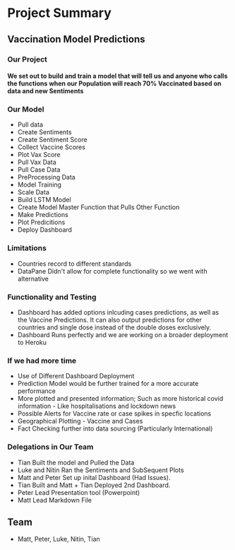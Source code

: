 # Project Summary
## Vaccination Model Predictions
### Our Project
#### We set out to build and train a model that will tell us and anyone who calls the functions when our Population will reach 70% Vaccinated based on data and new Sentiments 


### Our Model
* Pull data
* Create Sentiments
* Create Sentiment Score
* Collect Vaccine Scores
* Plot Vax Score
* Pull Vax Data 
* Pull Case Data 
* PreProcessing Data 
* Model Training
* Scale Data
* Build LSTM Model
* Create Model Master Function that Pulls Other Function
* Make Predictions
* Plot Predicitions
* Deploy Dashboard

### Limitations
* Countries record to different standards
* DataPane Didn't allow for complete functionality so we went with alternative

### Functionality and Testing
* Dashboard has added options inlcuding cases predictions, as well as the Vaccine Predictions. It can also output predictions for other countries and single dose instead of the double doses exclusively. 
* Dashboard Runs perfectly and we are working on a broader deployment to Heroku

### If we had more time
* Use of Different Dashboard Deployment
* Prediction Model would be further trained for a more accurate performance
* More plotted and presented information; Such as more historical covid information - Like hospitalisations and lockdown news
* Possible Alerts for Vaccine rate or case spikes in specfic locations
* Geographical Plotting - Vaccine and Cases
* Fact Checking further into data sourcing (Particularly International)

### Delegations in Our Team 
* Tian Built the model and Pulled the Data
* Luke and Nitin Ran the Sentiments and SubSequent Plots
* Matt and Peter Set up inital Dashboard (Had Issues). 
* Tian Built and Matt + Tian Deployed 2nd Dashboard. 
* Peter Lead Presentation tool (Powerpoint)
* Matt Lead Markdown File


## Team 
* Matt, Peter, Luke, Nitin, Tian
